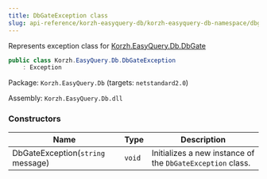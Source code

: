 ```yaml
---
title: DbGateException class
slug: api-reference/korzh-easyquery-db/korzh-easyquery-db-namespace/dbgateexception-class
---
```

Represents exception class for [Korzh.EasyQuery.Db.DbGate](/api-reference/korzh-easyquery-db/korzh-easyquery-db-namespace/dbgate-class)
```csharp
public class Korzh.EasyQuery.Db.DbGateException
    : Exception

```
Package: `Korzh.EasyQuery.Db` (targets: `netstandard2.0`)

Assembly: `Korzh.EasyQuery.Db.dll`

### Constructors

| Name | Type | Description | 
| --- | --- | --- | 
| DbGateException(`string` message) | `void` | Initializes a new instance of the `DbGateException` class. |